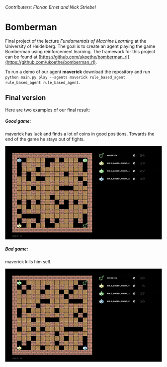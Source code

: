 *Contributers: Florian Ernst and Nick Striebel*


# Bomberman
Final project of the lecture *Fundamentals of Machine Learning* at the University of Heidelberg. The goal is to create an agent playing the game Bomberman using reinforcement learning. The framework for this project can be found at [https://github.com/ukoethe/bomberman_rl](https://github.com/ukoethe/bomberman_rl).

To run a demo of our agent **maverick** download the repository and run ``python main.py play --agents maverick rule_based_agent rule_based_agent rule_based_agent``.

## Final version
Here are two examples of our final result:

##### Good game: 
maverick has luck and finds a lot of coins in good positions. Towards the end of the game he stays out of fights.

![game_0](https://github.com/nickstr15/bomberman/blob/master/gifs/good_lucky.gif)


##### Bad game: 
maverick kills him self.

![game_1](https://github.com/nickstr15/bomberman/blob/master/gifs/bad.gif)




